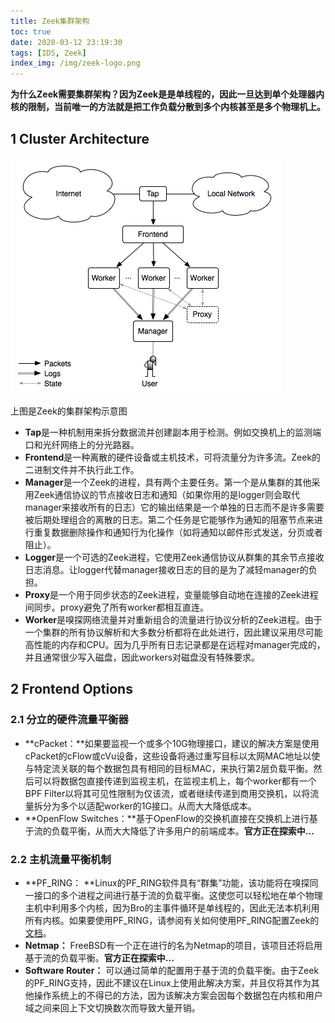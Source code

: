 ```yaml
---
title: Zeek集群架构
toc: true
date: 2020-03-12 23:19:30
tags: [IDS, Zeek]
index_img: /img/zeek-logo.png
---
```


**为什么Zeek需要集群架构？因为Zeek是是单线程的，因此一旦达到单个处理器内核的限制，当前唯一的方法就是把工作负载分散到多个内核甚至是多个物理机上。**

<!--more-->

## 1 Cluster Architecture

![](https://raw.githubusercontent.com/QGrain/picgo-bed/master/figure/deployment.png)

上图是Zeek的集群架构示意图

- **Tap**是一种机制用来拆分数据流并创建副本用于检测。例如交换机上的监测端口和光纤网络上的分光路器。
- **Frontend**是一种离散的硬件设备或主机技术，可将流量分为许多流。Zeek的二进制文件并不执行此工作。
- **Manager**是一个Zeek的进程，具有两个主要任务。第一个是从集群的其他采用Zeek通信协议的节点接收日志和通知（如果你用的是logger则会取代manager来接收所有的日志）它的输出结果是一个单独的日志而不是许多需要被后期处理组合的离散的日志。第二个任务是它能够作为通知的阻塞节点来进行重复数据删除操作和通知行为化操作（如将通知以邮件形式发送，分页或者阻止）。
- **Logger**是一个可选的Zeek进程，它使用Zeek通信协议从群集的其余节点接收日志消息。让logger代替manager接收日志的目的是为了减轻manager的负担。
- **Proxy**是一个用于同步状态的Zeek进程，变量能够自动地在连接的Zeek进程间同步。proxy避免了所有worker都相互直连。
- **Worker**是嗅探网络流量并对重新组合的流量进行协议分析的Zeek进程。由于一个集群的所有协议解析和大多数分析都将在此处进行，因此建议采用尽可能高性能的内存和CPU。因为几乎所有日志记录都是在远程对manager完成的，并且通常很少写入磁盘，因此workers对磁盘没有特殊要求。

## 2 Frontend Options

### 2.1 分立的硬件流量平衡器

- **cPacket：**如果要监视一个或多个10G物理接口，建议的解决方案是使用cPacket的cFlow或cVu设备，这些设备将通过重写目标以太网MAC地址以使与特定流关联的每个数据包具有相同的目标MAC，来执行第2层负载平衡。然后可以将数据包直接传递到监视主机，在监视主机上，每个worker都有一个BPF Filter以将其可见性限制为仅该流，或者继续传递到商用交换机，以将流量拆分为多个以适配worker的1G接口。从而大大降低成本。
- **OpenFlow Switches：**基于OpenFlow的交换机直接在交换机上进行基于流的负载平衡，从而大大降低了许多用户的前端成本。**官方正在探索中...**

### 2.2 主机流量平衡机制

- **PF_RING： **Linux的PF_RING软件具有“群集”功能，该功能将在嗅探同一接口的多个进程之间进行基于流的负载平衡。这使您可以轻松地在单个物理主机中利用多个内核，因为Bro的主事件循环是单线程的，因此无法本机利用所有内核。如果要使用PF_RING，请参阅有关如何使用PF_RING配置Zeek的[文档](http://bro.org/documentation/load-balancing.html)。
- **Netmap：** FreeBSD有一个正在进行的名为Netmap的项目，该项目还将启用基于流的负载平衡。**官方正在探索中...**
- **Software Router：** 可以通过简单的配置用于基于流的负载平衡。由于Zeek的PF_RING支持，因此不建议在Linux上使用此解决方案，并且仅将其作为其他操作系统上的不得已的方法，因为该解决方案会因每个数据包在内核和用户域之间来回上下文切换数次而导致大量开销。